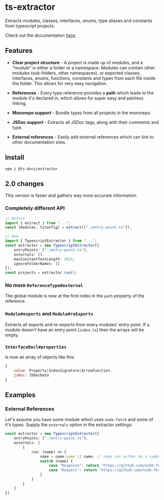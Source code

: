 # ts-extractor

Extracts modules, classes, interfaces, enums, type aliases and constants from typescript projects. 

Check out the documentation [here](https://ts-docs.github.io/ts-docs/m.extractor/index.html).

## Features

- **Clear project structure** - A project is made up of modules, and a "module" is either a folder or a namespace. Modules can contain other modules (sub-folders, other namespaces), or exported classes, interfaces, enums, functions, constants and types from each file inside the folder. This allows for very easy navigation.

- **References** - Every type reference provides a **path** which leads to the module it's declared in, which allows for super easy and painless linking. 

- **Monorepo support** - Bundle types from all projects in the monorepo.

- **JSDoc support** - Extracts all JSDoc tags, along with their comments and type.

- **External references** - Easily add external references which can link to other documentation sites.

## Install

```npm i @ts-docs/extractor```

## 2.0 changes

This version is faster and gathers way more accurate information.

### Completely different API

```ts
// Before
import { extract } from "...";
const [modules, tsConfig] = extract(["./entry-point.ts"]);

// Now
import { TypescriptExtractor } from "...";
const extractor = new TypescriptExtractor({
    entryPoints: ["./entry-point.ts"],
    externals: [],
    maxConstantTextLength: 1024,
    ignoreFolderNames: []
});
const projects = extractor.run();
```

### No more `ReferenceType#external`

The global module is now at the first index in the `path` property of the reference.

### `Module#exports` and `Module#reExports`

Extracts all exports and re-exports from every modules' entry point. If a module doesn't have an entry point (`index.ts`) then the arrays will be empty.

### `InterfaceDecl#properties`

Is now an array of objects like this:
```js
{
    value: Property|IndexSignature|ArrowFunction,
    jsDoc: JSDocData
}
```

## Examples

### External References

Let's assume you have some module which uses `node-fetch` and some of it's types. Supply the `externals` option in the extractor settings:

```ts
const extractor = new TypescriptExtractor({ 
    entryPoints: ["./entry-point.ts"],
    externals: [
        {
            run: (name) => {
                name = name.name || name; // name can either be a symbol or a string
                switch (name) {
                    case "Response": return "https://github.com/node-fetch/node-fetch#class-response";
                    case "Request": return "https://github.com/node-fetch/node-fetch#class-request";
                }
            }
        }
    ]
})
```